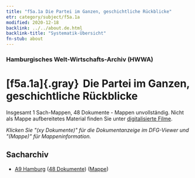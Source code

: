 ```yaml
---
title: "f5a.1a Die Partei im Ganzen, geschichtliche Rückblicke"
etr: category/subject/f5a.1a
modified: 2020-12-18
backlink: ../../about.de.html
backlink-title: "Systematik-Übersicht"
fn-stub: about
---
```


### Hamburgisches Welt-Wirtschafts-Archiv (HWWA)
# [f5a.1a]{.gray}&#8201; Die Partei im Ganzen, geschichtliche Rückblicke&#160; 




Insgesamt 1 Sach-Mappen, 48 Dokumente - Mappen unvollständig.
Nicht als Mappe aufbereitetes Material finden Sie unter [digitalisierte Filme](/film/h1_sh).

_Klicken Sie "(xy Dokumente)" für die Dokumentanzeige im DFG-Viewer und "(Mappe)" für Mappeninformation._

## Sacharchiv



- [A9 Hamburg](../../../geo/about.de.html#A9) (<a href="https://dfg-viewer.de/show/?tx_dlf[id]=https://pm20.zbw.eu/mets/sh/1409xx/140905/1444xx/144422/public.mets.de.xml" target="_blank">48 Dokumente</a>) ([Mappe](http://purl.org/pressemappe20/folder/sh/140905,144422))


